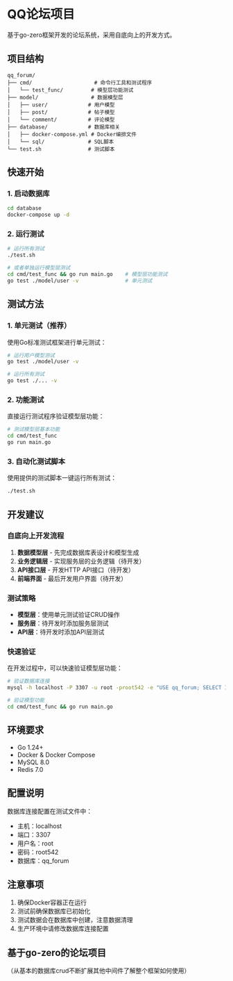 # QQ论坛项目

基于go-zero框架开发的论坛系统，采用自底向上的开发方式。

## 项目结构

```
qq_forum/
├── cmd/                    # 命令行工具和测试程序
│   └── test_func/         # 模型层功能测试
├── model/                 # 数据模型层
│   ├── user/             # 用户模型
│   ├── post/             # 帖子模型
│   └── comment/          # 评论模型
├── database/             # 数据库相关
│   ├── docker-compose.yml # Docker编排文件
│   └── sql/              # SQL脚本
└── test.sh               # 测试脚本
```

## 快速开始

### 1. 启动数据库

```bash
cd database
docker-compose up -d
```

### 2. 运行测试

```bash
# 运行所有测试
./test.sh

# 或者单独运行模型层测试
cd cmd/test_func && go run main.go    # 模型层功能测试
go test ./model/user -v               # 单元测试
```

## 测试方法

### 1. 单元测试（推荐）

使用Go标准测试框架进行单元测试：

```bash
# 运行用户模型测试
go test ./model/user -v

# 运行所有测试
go test ./... -v
```

### 2. 功能测试

直接运行测试程序验证模型层功能：

```bash
# 测试模型层基本功能
cd cmd/test_func
go run main.go
```

### 3. 自动化测试脚本

使用提供的测试脚本一键运行所有测试：

```bash
./test.sh
```

## 开发建议

### 自底向上开发流程

1. **数据模型层** - 先完成数据库表设计和模型生成
2. **业务逻辑层** - 实现服务层的业务逻辑（待开发）
3. **API接口层** - 开发HTTP API接口（待开发）
4. **前端界面** - 最后开发用户界面（待开发）

### 测试策略

- **模型层**：使用单元测试验证CRUD操作
- **服务层**：待开发时添加服务层测试
- **API层**：待开发时添加API层测试

### 快速验证

在开发过程中，可以快速验证模型层功能：

```bash
# 验证数据库连接
mysql -h localhost -P 3307 -u root -proot542 -e "USE qq_forum; SELECT 1;"

# 验证模型功能
cd cmd/test_func && go run main.go
```

## 环境要求

- Go 1.24+
- Docker & Docker Compose
- MySQL 8.0
- Redis 7.0

## 配置说明

数据库连接配置在测试文件中：
- 主机：localhost
- 端口：3307
- 用户名：root
- 密码：root542
- 数据库：qq_forum

## 注意事项

1. 确保Docker容器正在运行
2. 测试前确保数据库已初始化
3. 测试数据会在数据库中创建，注意数据清理
4. 生产环境中请修改数据库连接配置

## 基于go-zero的论坛项目
（从基本的数据库crud不断扩展其他中间件了解整个框架如何使用）
